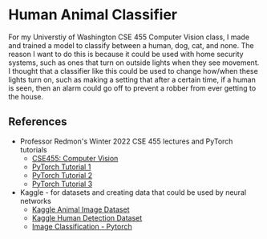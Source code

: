 # Human Animal Classifier
For my Universtiy of Washington CSE 455 Computer Vision class, I made and trained a model to classify between a human, dog, cat, and none. The reason I want to do this is because it could be used with home security systems, such as ones that turn on outside lights when they see movement. I thought that a classifier like this could be used to change how/when these lights turn on, such as making a setting that after a certain time, if a human is seen, then an alarm could go off to prevent a robber from ever getting to the house.

## References
- Professor Redmon's Winter 2022 CSE 455 lectures and PyTorch tutorials
  * [CSE455: Computer Vision](https://courses.cs.washington.edu/courses/cse455/22wi/)
  * [PyTorch Tutorial 1](https://colab.research.google.com/drive/1CYD8uaxc_J5xmkJWT3cKnaF4cnUASWJP?usp=sharing#scrollTo=mKmBp4tMaYro)
  * [PyTorch Tutorial 2](https://colab.research.google.com/drive/1k4SpEurwjaG3a4AAIQraDFg_7Qa1Cat5#scrollTo=rQ1-ePKDcQod)
  * [PyTorch Tutorial 3](https://colab.research.google.com/drive/1EBz4feoaUvz-o_yeMI27LEQBkvrXNc_4?usp=sharing#scrollTo=2OshTdb_R_k7)
- Kaggle - for datasets and creating data that could be used by neural networks
  * [Kaggle Animal Image Dataset](https://www.kaggle.com/ashishsaxena2209/animal-image-datasetdog-cat-and-panda)
  * [Kaggle Human Detection Dataset](https://www.kaggle.com/constantinwerner/human-detection-dataset)
  * [Image Classification - Pytorch](https://www.kaggle.com/abhishekv5055/image-classification-pytorch-90-accuracy/notebook)
